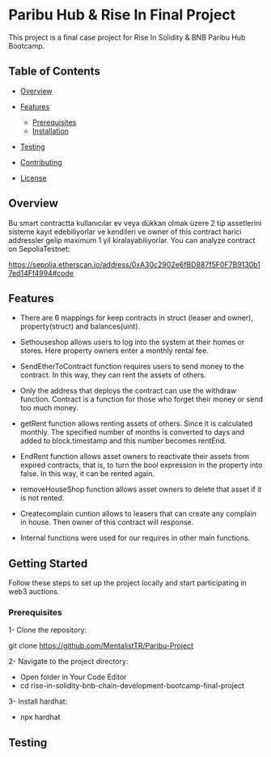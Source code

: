 # Paribu Hub & Rise In Final Project
This project is a final case project for Rise In Solidity & BNB Paribu Hub Bootcamp.

## Table of Contents 

- [Overview](#başlık-1)
- [Features](#başlık-2)
  - [Prerequisites](#alt-başlık-1)
  - [Installation](#alt-başlık-2)
    
- [Testing](#başlık-1)
- [Contributing](#başlık-2)
- [License](#başlık-2)

## Overview
Bu smart contractta kullanıcılar ev veya dükkan olmak üzere 2 tip assetlerini sisteme kayıt edebiliyorlar ve kendileri ve owner of this contract harici 
addressler gelip maximum 1 yil kiralayabiliyorlar. You can analyze contract on SepoliaTestnet:

https://sepolia.etherscan.io/address/0xA30c2902e6fBD887f5F0F7B9130b17ed14Ff4994#code

## Features

- There are 6 mappings for keep contracts in struct (leaser and owner), property(struct) and balances(uint).

- Sethouseshop allows users to log into the system at their homes or stores. Here property owners enter a monthly rental fee.

- SendEtherToContract function requires users to send money to the contract. In this way, they can rent the assets of others.

- Only the address that deploys the contract can use the withdraw function. Contract is a function for those who forget their money or send too much money.

- getRent function allows renting assets of others. Since it is calculated monthly. The specified number of months is converted to days and added to block.timestamp and this number becomes rentEnd.

- EndRent function allows asset owners to reactivate their assets from expired contracts, that is, to turn the bool expression in the property into false. In this way, it can be rented again.

- removeHouseShop function allows asset owners to delete that asset if it is not rented.

- Createcomplain cuntion allows to leasers that can create any complain in house. Then owner of this contract will response.

- Internal functions were used for our requires in other main functions.

## Getting Started 

Follow these steps to set up the project locally and start participating in web3 auctions.

### Prerequisites

1- Clone the repository:

git clone https://github.com/MentalistTR/Paribu-Project

2- Navigate to the project directory: 
- Open folder in Your Code Editor
- cd rise-in-solidity-bnb-chain-development-bootcamp-final-project

3- Install hardhat: 
-  npx hardhat

## Testing 






























